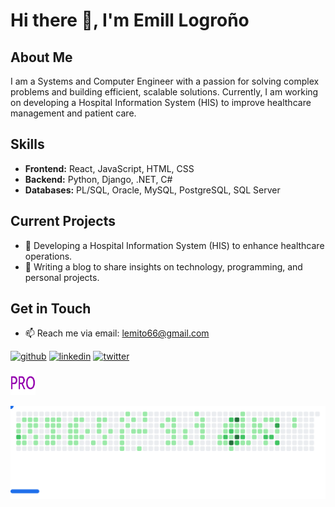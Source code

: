 <!--
**Lemito66/Lemito66** is a ✨ _special_ ✨ repository because its `README.md` (this file) appears on your GitHub profile.

Here are some ideas to get you started:

- 🔭 I’m currently working on ...
- 🌱 I’m currently learning ...
- 👯 I’m looking to collaborate on ...
- 🤔 I’m looking for help with ...
- 💬 Ask me about ...
- 📫 How to reach me: ...
- 😄 Pronouns: ...
- ⚡ Fun fact: ...
-->

# Hi there 👋, I'm Emill Logroño

## About Me
I am a Systems and Computer Engineer with a passion for solving complex problems and building efficient, scalable solutions. Currently, I am working on developing a Hospital Information System (HIS) to improve healthcare management and patient care.

## Skills
- **Frontend:** React, JavaScript, HTML, CSS
- **Backend:** Python, Django, .NET, C#
- **Databases:** PL/SQL, Oracle, MySQL, PostgreSQL, SQL Server

## Current Projects
- 🔭 Developing a Hospital Information System (HIS) to enhance healthcare operations.
- 📝 Writing a blog to share insights on technology, programming, and personal projects.

## Get in Touch
- 📫 Reach me via email: [lemito66@gmail.com](mailto:lemito66@gmail.com)


[<img src='https://cdn.jsdelivr.net/npm/simple-icons@3.0.1/icons/github.svg' alt='github' height='40'>](https://github.com/Lemito66)  [<img src='https://cdn.jsdelivr.net/npm/simple-icons@3.0.1/icons/linkedin.svg' alt='linkedin' height='40'>](https://www.linkedin.com/in/emill-logrono/)  [<img src='https://cdn.jsdelivr.net/npm/simple-icons@3.0.1/icons/twitter.svg' alt='twitter' height='40'>](https://x.com/Lemonemill98)  

<a href='https://github.com/pricing'><img src='https://raw.githubusercontent.com/acervenky/animated-github-badges/master/assets/pro.gif' width='40' height='40'></a> 

<picture>
  <source
    media="(prefers-color-scheme: dark)"
    srcset="images/breakout-dark.svg"
  />
  <source
    media="(prefers-color-scheme: light)"
    srcset="images/breakout-light.svg"
  />
  <img alt="Breakout Game" src="images/breakout-light.svg" />
</picture>



